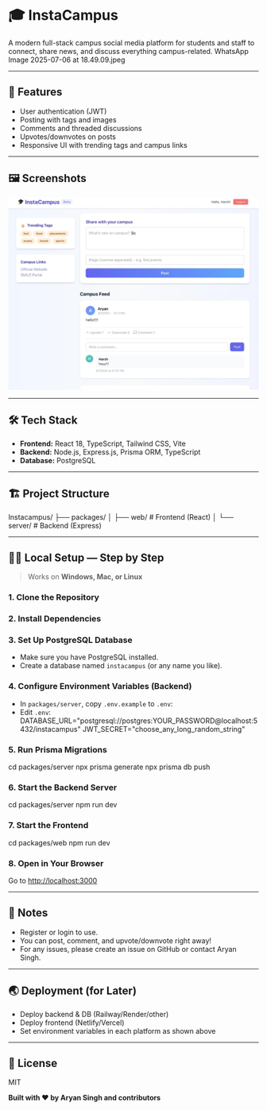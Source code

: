 # 🎓 InstaCampus

A modern full-stack campus social media platform for students and staff to connect, share news, and discuss everything campus-related.
WhatsApp Image 2025-07-06 at 18.49.09.jpeg

---

## 🚀 Features

- User authentication (JWT)
- Posting with tags and images
- Comments and threaded discussions
- Upvotes/downvotes on posts
- Responsive UI with trending tags and campus links

---

## 🖼️ Screenshots

<!-- Add actual image URLs or relative paths to your repo/images -->
<p>
  <img src="WhatsApp Image 2025-07-06 at 18.49.09.jpeg" width="600" alt="Home Page Screenshot"/>
</p>


---

## 🛠️ Tech Stack

- **Frontend:** React 18, TypeScript, Tailwind CSS, Vite
- **Backend:** Node.js, Express.js, Prisma ORM, TypeScript
- **Database:** PostgreSQL

---

## 🏗️ Project Structure

Instacampus/
├── packages/
│ ├── web/ # Frontend (React)
│ └── server/ # Backend (Express)


---

## 🧑‍💻 Local Setup — Step by Step

> Works on **Windows, Mac, or Linux**

### 1. **Clone the Repository**


### 2. **Install Dependencies**


### 3. **Set Up PostgreSQL Database**

- Make sure you have PostgreSQL installed.
- Create a database named `instacampus` (or any name you like).

### 4. **Configure Environment Variables (Backend)**

- In `packages/server`, copy `.env.example` to `.env`:
- Edit `.env`:
DATABASE_URL="postgresql://postgres:YOUR_PASSWORD@localhost:5432/instacampus"
JWT_SECRET="choose_any_long_random_string"


### 5. **Run Prisma Migrations**

cd packages/server
npx prisma generate
npx prisma db push


### 6. **Start the Backend Server**

cd packages/server
npm run dev
### 7. **Start the Frontend**

cd packages/web
npm run dev
### 8. **Open in Your Browser**

Go to [http://localhost:3000](http://localhost:3000)

---

## 📝 Notes

- Register or login to use.
- You can post, comment, and upvote/downvote right away!
- For any issues, please create an issue on GitHub or contact Aryan Singh.

---

## 🌏 Deployment (for Later)

- Deploy backend & DB (Railway/Render/other)
- Deploy frontend (Netlify/Vercel)
- Set environment variables in each platform as shown above

---

## 📜 License

MIT

**Built with ❤️ by Aryan Singh and contributors**

